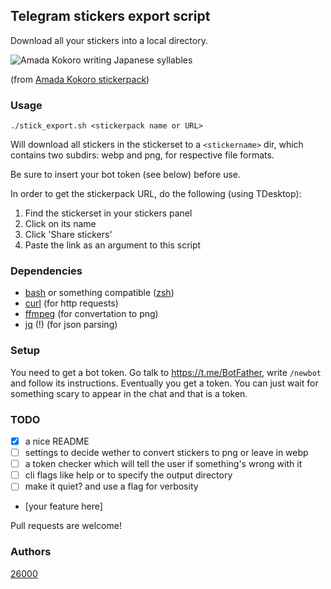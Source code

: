 ## Telegram stickers export script
Download all your stickers into a local directory.

![Amada Kokoro writing Japanese syllables](https://i.imgur.com/MoSgmOZ.png)

(from [Amada Kokoro stickerpack](https://t.me/addstickers/Amada_Kokoro))


### Usage
```
./stick_export.sh <stickerpack name or URL>
```

Will download all stickers in the stickerset to a `<stickername>` dir, which
contains two subdirs: webp and png, for respective file formats.

Be sure to insert your bot token (see below) before use.

In order to get the stickerpack URL, do the following (using TDesktop):
 1. Find the stickerset in your stickers panel
 2. Click on its name
 3. Click 'Share stickers'
 4. Paste the link as an argument to this script

### Dependencies
 - [bash](https://www.gnu.org/software/bash/) or something compatible ([zsh](https://www.zsh.org/))
 - [curl](https://curl.haxx.se/) (for http requests)
 - [ffmpeg](https://ffmpeg.org/) (for convertation to png)
 - [jq](https://stedolan.github.io/jq/) (!) (for json parsing)

### Setup
You need to get a bot token. Go talk to https://t.me/BotFather, write
`/newbot` and follow its instructions. Eventually you get a token.
You can just wait for something scary to appear in the chat and that is a token.

### TODO
 - [x] a nice README
 - [ ] settings to decide wether to convert stickers to png or leave in webp
 - [ ] a token checker which will tell the user if something's wrong with it
 - [ ] cli flags like help or to specify the output directory
 - [ ] make it quiet? and use a flag for verbosity
 - [your feature here]

Pull requests are welcome!

### Authors
[26000](https://github.com/26000)
